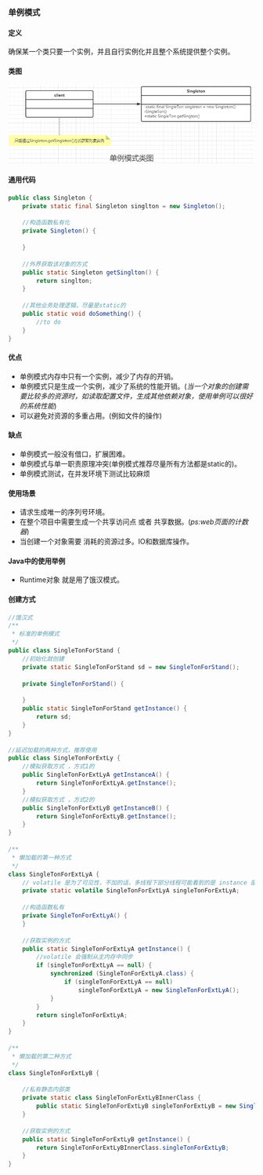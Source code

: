 ### 单例模式

#### 定义

确保某一个类只要一个实例，并且自行实例化并且整个系统提供整个实例。

#### 类图

![](202012142358.png)

#### 通用代码

```java
public class Singleton {
    private static final Singleton singlton = new Singleton();

    //构造函数私有化
    private Singleton() {

    }

    //外界获取该对象的方式
    public static Singleton getSinglton() {
        return singlton;
    }

    //其他业务处理逻辑，尽量是static的
    public static void doSomething() {
        //to do
    }
}
```

#### 优点

- 单例模式内存中只有一个实例，减少了内存的开销。
- 单例模式只是生成一个实例，减少了系统的性能开销。(*当一个对象的创建需要比较多的资源时，如读取配置文件，生成其他依赖对象，使用单例可以很好的系统性能*)
- 可以避免对资源的多重占用。(例如文件的操作)

#### 缺点

- 单例模式一般没有借口，扩展困难。
- 单例模式与单一职责原理冲突(单例模式推荐尽量所有方法都是static的)。
- 单例模式测试，在并发环境下测试比较麻烦

#### 使用场景

- 请求生成唯一的序列号环境。
- 在整个项目中需要生成一个共享访问点  或者 共享数据。(*ps:web页面的计数器*)
- 当创建一个对象需要 消耗的资源过多。IO和数据库操作。

#### Java中的使用举例

- Runtime对象 就是用了饿汉模式。

#### 创建方式

```java
//饿汉式
/**
 * 标准的单例模式
 */
public class SingleTonForStand {
    //初始化就创建
    private static SingleTonForStand sd = new SingleTonForStand();
    
    private SingleTonForStand() {

    }
    public static SingleTonForStand getInstance() {
        return sd;
    }
}

//延迟加载的两种方式，推荐使用
public class SingleTonForExtLy {
    //模拟获取方式 ，方式1的  
    public SingleTonForExtLyA getInstanceA() {
        return SingleTonForExtLyA.getInstance();
    }
    //模拟获取方式 ，方式2的  
    public SingleTonForExtLyB getInstanceB() {
        return SingleTonForExtLyB.getInstance();
    }
}

/**
 * 懒加载的第一种方式
 */
class SingleTonForExtLyA {
    // volatile 是为了可见性，不加的话，多线程下部分线程可能看到的是 instance 部分实例
    private static volatile SingleTonForExtLyA singleTonForExtLyA;

    //构造函数私有
    private SingleTonForExtLyA() {
    }

    //获取实例的方式
    public static SingleTonForExtLyA getInstance() {
        //volatile 会强制从主内存中同步
        if (singleTonForExtLyA == null) {
            synchronized (SingleTonForExtLyA.class) {
                if (singleTonForExtLyA == null)
                    singleTonForExtLyA = new SingleTonForExtLyA();
            }
        }
        return singleTonForExtLyA;
    }
}

/**
 * 懒加载的第二种方式
 */
class SingleTonForExtLyB {

    //私有静态内部类
    private static class SingleTonForExtLyBInnerClass {
        public static SingleTonForExtLyB singleTonForExtLyB = new SingleTonForExtLyB();
    }

    //获取实例的方式
    public static SingleTonForExtLyB getInstance() {
        return SingleTonForExtLyBInnerClass.singleTonForExtLyB;
    }
}
```
